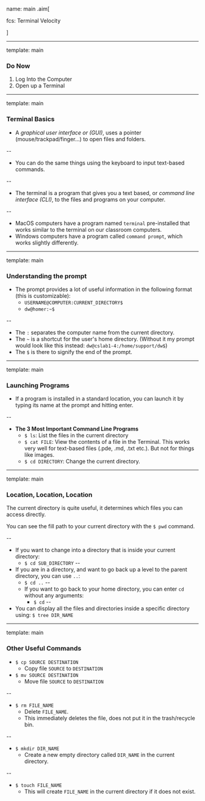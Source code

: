 name: main
.aim[<div>
  fcs: Terminal Velocity
  </div>]

---
template: main

### Do Now
1. Log Into the Computer
2. Open up a Terminal

---
template: main

### Terminal Basics
- A _graphical user interface or (GUI)_, uses a pointer (mouse/trackpad/finger...) to open files and folders.

--
- You can do the same things using the keyboard to input text-based commands.

--
- The terminal is a program that gives you a text based, or _command line interface (CLI)_, to the files and programs on your computer.

--
  - MacOS computers have a program named `terminal` pre-installed that works similar to the terminal on our classroom computers.
  - Windows computers have a program called `command prompt`, which works slightly differently.

---
template: main

### Understanding the prompt

- The prompt provides a lot of useful information in the following format (this is customizable):
  - `USERNAME@COMPUTER:CURRENT_DIRECTORY$ `
  - `dw@homer:~$`

--
  - The `:` separates the computer name from the current directory.
  - The `~` is a shortcut for the user's home directory. (Without it my prompt would look like this instead: `dw@cslab1-4:/home/support/dw$`)
  - The `$` is there to signify the end of the prompt.

---
template: main

### Launching Programs

- If a program is installed in a standard location, you can launch it by typing its name at the prompt and hitting enter.

--
- __The 3 Most Important Command Line Programs__
  - `$ ls`: List the files in the current directory
  - `$ cat FILE`: View the contents of a file in the Terminal. This works very well for text-based files (.pde, .md, .txt etc.). But not for things like images.
  - `$ cd DIRECTORY`: Change the current directory.

---
template: main

### Location, Location, Location

The current directory is quite useful, it determines which files you can access directly.

You can see the fill path to your current directory with the `$ pwd` command.

--
- If you want to change into a directory that is inside your current directory:
    - `$ cd SUB_DIRECTORY`
--
- If you are in a directory, and want to go back up a level to the parent directory, you can use `..`:
    - `$ cd ..`
--
  - If you want to go back to your home directory, you can enter `cd` without any arguments:
    - `$ cd`
--
-  You can display all the files and directories inside a specific directory using: `$ tree DIR_NAME`

---
template: main

### Other Useful Commands

- `$ cp SOURCE DESTINATION`
  - Copy file `SOURCE` to `DESTINATION`
- `$ mv SOURCE DESTINATION`
  - Move file `SOURCE` to `DESTINATION`

--
- `$ rm FILE_NAME`
  - Delete `FILE_NAME`.
  - This immediately deletes the file, does not put it in the trash/recycle bin.

--
- `$ mkdir DIR_NAME`
  - Create a new empty directory called `DIR_NAME` in the current directory.

--
- `$ touch FILE_NAME`
  - This will create `FILE_NAME` in the current directory if it does not exist.
